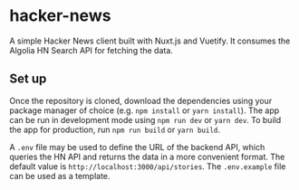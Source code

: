 # hacker-news

A simple Hacker News client built with Nuxt.js and Vuetify. It consumes the Algolia HN Search API for fetching the data.

## Set up

Once the repository is cloned, download the dependencies using your package manager of choice (e.g. `npm install` or `yarn install`). The app can be run in development mode using `npm run dev` or `yarn dev`. To build the app for production, run `npm run build` or `yarn build`.

A `.env` file may be used to define the URL of the backend API, which queries the HN API and returns the data in a more convenient format. The default value is `http://localhost:3000/api/stories`. The `.env.example` file can be used as a template.
